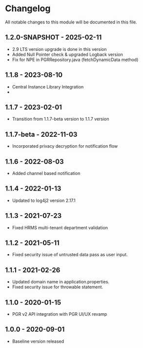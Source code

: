 # Changelog
All notable changes to this module will be documented in this file.

## 1.2.0-SNAPSHOT - 2025-02-11
- 2.9 LTS version upgrade is done in this version
- Added Null Pointer check & upgraded Logback version
- Fix for NPE in PGRRepository.java (fetchDynamicData method)

## 1.1.8 - 2023-08-10

- Central Instance Library Integration
- 
## 1.1.7 - 2023-02-01

- Transition from 1.1.7-beta version to 1.1.7 version

## 1.1.7-beta - 2022-11-03

- Incorporated privacy decryption for notification flow

## 1.1.6 - 2022-08-03
- Added channel based notification

## 1.1.4 - 2022-01-13
- Updated to log4j2 version 2.17.1

## 1.1.3 - 2021-07-23
- Fixed HRMS multi-tenant department validation

## 1.1.2 - 2021-05-11
- Fixed security issue of untrusted data pass as user input.

## 1.1.1 - 2021-02-26
- Updated domain name in application.properties.
- Fixed security issue for throwable statement.

## 1.1.0 - 2020-01-15
- PGR v2 API integration with PGR UI/UX revamp

## 1.0.0 - 2020-09-01
- Baseline version released
